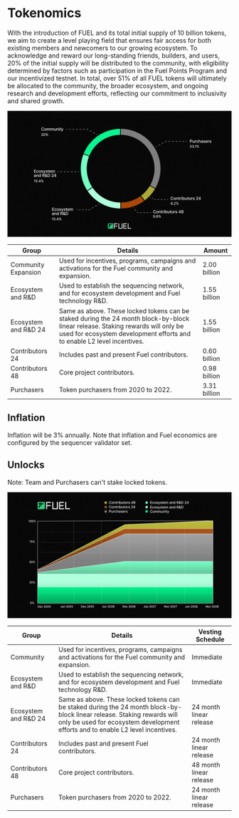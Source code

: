 # Tokenomics

With the introduction of FUEL and its total initial supply of 10 billion tokens, we aim to create a level playing field that ensures fair access for both existing members and newcomers to our growing ecosystem. To acknowledge and reward our long-standing friends, builders, and users, 20% of the initial supply will be distributed to the community, with eligibility determined by factors such as participation in the Fuel Points Program and our incentivized testnet. In total, over 51% of all FUEL tokens will ultimately be allocated to the community, the broader ecosystem, and ongoing research and development efforts, reflecting our commitment to inclusivity and shared growth.

![Allocation Pie Chart](../../assets/tokenomics/1-pie.png)

| Group                | Details                                                                                                                                                                                                    | Amount       |
|----------------------|------------------------------------------------------------------------------------------------------------------------------------------------------------------------------------------------------------|--------------|
| Community Expansion  | Used for incentives, programs, campaigns and activations for the Fuel community and expansion.                                                                                                             | 2.00 billion |
| Ecosystem and R&D    | Used to establish the sequencing network, and for ecosystem development and Fuel technology R&D.                                                                                                           | 1.55 billion |
| Ecosystem and R&D 24 | Same as above. These locked tokens can be staked during the 24 month block-by-block linear release. Staking rewards will only be used for ecosystem development efforts and to enable L2 level incentives. | 1.55 billion |
| Contributors 24      | Includes past and present Fuel contributors.                                                                                                                                                               | 0.60 billion |
| Contributors 48      | Core project contributors.                                                                                                                                                                                 | 0.98 billion |
| Purchasers           | Token purchasers from 2020 to 2022.                                                                                                                                                                        | 3.31 billion |

## Inflation

Inflation will be 3% annually. Note that inflation and Fuel economics are configured by the sequencer validator set.

## Unlocks

Note: Team and Purchasers can't stake locked tokens.

![Release Schedule](../../assets/tokenomics/2-release-schedule.png)

| Group                | Details                                                                                                                                                                                                    | Vesting Schedule        |
|----------------------|------------------------------------------------------------------------------------------------------------------------------------------------------------------------------------------------------------|-------------------------|
| Community            | Used for incentives, programs, campaigns and activations for the Fuel community and expansion.                                                                                                             | Immediate               |
| Ecosystem and R&D    | Used to establish the sequencing network, and for ecosystem development and Fuel technology R&D.                                                                                                           | Immediate               |
| Ecosystem and R&D 24 | Same as above. These locked tokens can be staked during the 24 month block-by-block linear release. Staking rewards will only be used for ecosystem development efforts and to enable L2 level incentives. | 24 month linear release |
| Contributors 24      | Includes past and present Fuel contributors.                                                                                                                                                               | 24 month linear release |
| Contributors 48      | Core project contributors.                                                                                                                                                                                 | 48 month linear release |
| Purchasers           | Token purchasers from 2020 to 2022.                                                                                                                                                                        | 24 month linear release |
